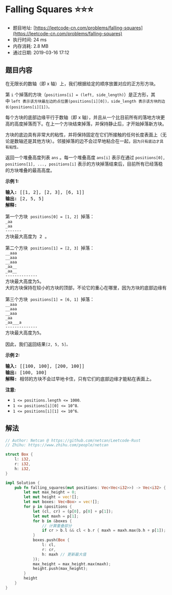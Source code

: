 # Falling Squares :star::star::star:
- 题目地址: [https://leetcode-cn.com/problems/falling-squares](https://leetcode-cn.com/problems/falling-squares)
- 执行时间: 24 ms 
- 内存消耗: 2.8 MB
- 通过日期: 2019-03-16 17:12

## 题目内容
<p>在无限长的数轴（即 x 轴）上，我们根据给定的顺序放置对应的正方形方块。</p>

<p>第 <code>i</code> 个掉落的方块（<code>positions[i] = (left, side_length)</code>）是正方形，其中 <code>left 表示该方块最左边的点位置(positions[i][0])，side_length 表示该方块的边长(positions[i][1])。</code></p>

<p>每个方块的底部边缘平行于数轴（即 x 轴），并且从一个比目前所有的落地方块更高的高度掉落而下。在上一个方块结束掉落，并保持静止后，才开始掉落新方块。</p>

<p>方块的底边具有非常大的粘性，并将保持固定在它们所接触的任何长度表面上（无论是数轴还是其他方块）。邻接掉落的边不会过早地粘合在一起，<code>因为只有底边才具有粘性。</code></p>



<p>返回一个堆叠高度列表 <code>ans</code> 。每一个堆叠高度 <code>ans[i]</code> 表示在通过 <code>positions[0], positions[1], ..., positions[i]</code> 表示的方块掉落结束后，目前所有已经落稳的方块堆叠的最高高度。</p>





<p><strong>示例 1:</strong></p>

<pre><strong>输入:</strong> [[1, 2], [2, 3], [6, 1]]
<strong>输出:</strong> [2, 5, 5]
<strong>解释:

</strong>第一个方块 <code>positions[0] = [1, 2] </code>掉落：
<code>_aa
_aa
-------
</code>方块最大高度为 2 。

第二个方块 <code>positions[1] = [2, 3] </code>掉落：
<code>__aaa
__aaa
__aaa
_aa__
_aa__
--------------
</code>方块最大高度为5。
大的方块保持在较小的方块的顶部，不论它的重心在哪里，因为方块的底部边缘有非常大的粘性。

第三个方块 <code>positions[1] = [6, 1] </code>掉落：
<code>__aaa
__aaa
__aaa
_aa
_aa___a
-------------- 
</code>方块最大高度为5。

因此，我们返回结果<code>[2, 5, 5]。</code>
</pre>



<p><strong>示例 2:</strong></p>

<pre><strong>输入:</strong> [[100, 100], [200, 100]]
<strong>输出:</strong> [100, 100]
<strong>解释:</strong> 相邻的方块不会过早地卡住，只有它们的底部边缘才能粘在表面上。
</pre>



<p><strong>注意:</strong></p>

<ul>
	<li><code>1 <= positions.length <= 1000</code>.</li>
	<li><code>1 <= positions[i][0] <= 10^8</code>.</li>
	<li><code>1 <= positions[i][1] <= 10^6</code>.</li>
</ul>




## 解法
```rust
// Author: Netcan @ https://github.com/netcan/Leetcode-Rust
// Zhihu: https://www.zhihu.com/people/netcan

struct Box {
    l: i32,
    r: i32,
    h: i32,
}

impl Solution {
    pub fn falling_squares(mut positions: Vec<Vec<i32>>) -> Vec<i32> {
        let mut max_height = 0;
        let mut height = vec![];
        let mut boxes: Vec<Box> = vec![];
        for p in &positions {
            let (cl, cr) = (p[0], p[0] + p[1]);
            let mut maxh = p[1];
            for b in &boxes {
                // 计算重叠部分
                if cr > b.l && cl < b.r { maxh = maxh.max(b.h + p[1]); }
            }
            boxes.push(Box {
                l: cl,
                r: cr,
                h: maxh // 更新最大值
            });
            max_height = max_height.max(maxh);
            height.push(max_height);
        }
        height
    }
}


```